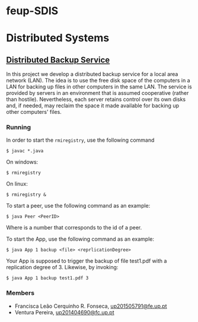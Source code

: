 # feup-SDIS

# Distributed Systems

## [Distributed Backup Service](https://web.fe.up.pt/~pfs/aulas/sd2018/projs/proj1/proj1.html)
In this project we develop a distributed backup service for a local area network (LAN). The idea is to use the free disk space of the computers in a LAN for backing up files in other computers in the same LAN. The service is provided by servers in an environment that is assumed cooperative (rather than hostile). Nevertheless, each server retains control over its own disks and, if needed, may reclaim the space it made available for backing up other computers' files.

### Running

In order to start the `rmiregistry`, use the following command

```
$ javac *.java
```
On windows:

```
$ rmiregistry 
```

On linux:

```
$ rmiregistry &
```

To start a peer, use the following command as an example:

```
$ java Peer <PeerID>
```
Where <PeerID> is a number that corresponds to the id of a peer.
  
To start the App, use the following command as an example:
```
$ java App 1 backup <file> <reprlicationDegree>
```

Your App is supposed to trigger the backup of file test1.pdf with a replication degree of 3. Likewise, by invoking:
```
$ java App 1 backup test1.pdf 3
```

### Members ###

* Francisca Leão Cerquinho R. Fonseca, up201505791@fe.up.pt
* Ventura Pereira, up201404690@fc.up.pt
